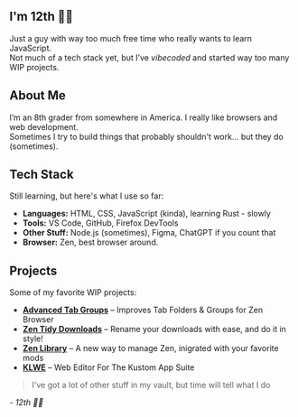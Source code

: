 ## I'm 12th ✌🏻  
Just a guy with way too much free time who really wants to learn JavaScript.  
Not much of a tech stack yet, but I’ve *vibecoded* and started way too many WIP projects.

## About Me  
I’m an 8th grader from somewhere in America. I really like browsers and web development.  
Sometimes I try to build things that probably shouldn't work... but they do (sometimes).

## Tech Stack  
Still learning, but here's what I use so far:  
- **Languages:** HTML, CSS, JavaScript (kinda), learning Rust - slowly
- **Tools:** VS Code, GitHub, Firefox DevTools
- **Other Stuff:** Node.js (sometimes), Figma, ChatGPT if you count that
- **Browser:** Zen, best browser around.

## Projects  
Some of my favorite WIP projects:  
- **[Advanced Tab Groups](https://github.com/Anoms12/Advanced-Tab-Groups)** –  Improves Tab Folders & Groups for Zen Browser
- **[Zen Tidy Downloads](https://github.com/Anoms12/Zen-Tidy-Downloads)** – Rename your downloads with ease, and do it in style!
- **[Zen Library](https://github.com/Anoms12/Zen-Library)** –  A new way to manage Zen, inigrated with your favorite mods 
- **[KLWE](https://github.com/Anoms12/Kustom-Web-Editor)** –  Web Editor For The Kustom App Suite

> I've got a lot of other stuff in my vault, but time will tell what I do

*- 12th ✌🏻*

